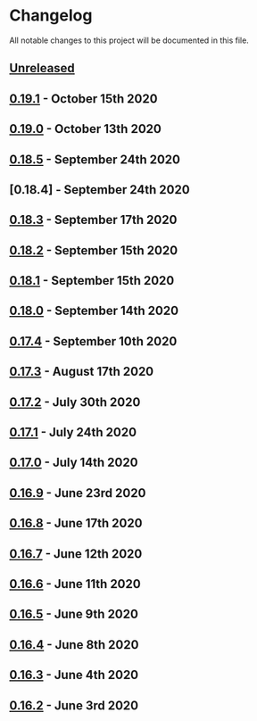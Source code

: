 # Changelog

All notable changes to this project will be documented in this file.

## [Unreleased][HEAD]


## [0.19.1] - October 15th 2020


## [0.19.0] - October 13th 2020



## [0.18.5] - September 24th 2020



## [0.18.4] - September 24th 2020



## [0.18.3] - September 17th 2020



## [0.18.2] - September 15th 2020



## [0.18.1] - September 15th 2020



## [0.18.0] - September 14th 2020



## [0.17.4] - September 10th 2020



## [0.17.3] - August 17th 2020



## [0.17.2] - July 30th 2020



## [0.17.1] - July 24th 2020



## [0.17.0] - July 14th 2020



## [0.16.9] - June 23rd 2020



## [0.16.8] - June 17th 2020



## [0.16.7] - June 12th 2020



## [0.16.6] - June 11th 2020



## [0.16.5] - June 9th 2020



## [0.16.4] - June 8th 2020



## [0.16.3] - June 4th 2020



## [0.16.2] - June 3rd 2020



[0.16.2]: https://github.com/Esri/solution.js/compare/a41f3b856898e7fbac679ffb44de1c38f55260e3...v0.16.2 "v0.16.2"
[0.16.3]: https://github.com/Esri/solution.js/compare/v0.16.2...v0.16.3 "v0.16.3"
[0.16.4]: https://github.com/Esri/solution.js/compare/v0.16.3...v0.16.4 "v0.16.4"
[0.16.5]: https://github.com/Esri/solution.js/compare/v0.16.4...v0.16.5 "v0.16.5"
[0.16.6]: https://github.com/Esri/solution.js/compare/v0.16.5...v0.16.6 "v0.16.6"
[0.16.7]: https://github.com/Esri/solution.js/compare/v0.16.6...v0.16.7 "v0.16.7"
[0.16.8]: https://github.com/Esri/solution.js/compare/v0.16.7...v0.16.8 "v0.16.8"
[0.16.9]: https://github.com/Esri/solution.js/compare/v0.16.8...v0.16.9 "v0.16.9"
[0.17.0]: https://github.com/Esri/solution.js/compare/v0.16.9...v0.17.0 "v0.17.0"
[0.17.1]: https://github.com/Esri/solution.js/compare/v0.17.0...v0.17.1 "v0.17.1"
[0.17.2]: https://github.com/Esri/solution.js/compare/v0.17.1...v0.17.2 "v0.17.2"
[0.17.3]: https://github.com/Esri/solution.js/compare/v0.17.2...v0.17.3 "v0.17.3"
[0.17.4]: https://github.com/Esri/solution.js/compare/v0.17.3...v0.17.4 "v0.17.4"
[0.18.0]: https://github.com/Esri/solution.js/compare/v0.17.4...v0.18.0 "v0.18.0"
[0.18.1]: https://github.com/Esri/solution.js/compare/v0.18.0...v0.18.1 "v0.18.1"
[0.18.2]: https://github.com/Esri/solution.js/compare/v0.18.1...v0.18.2 "v0.18.2"
[0.18.3]: https://github.com/Esri/solution.js/compare/v0.18.2...v0.18.3 "v0.18.3"
[0.18.5]: https://github.com/Esri/solution.js/compare/v0.18.3...v0.18.5 "v0.18.5"
[0.18.6]: https://github.com/Esri/solution.js/compare/v0.18.5...v0.18.6 "v0.18.6"
[0.19.0]: https://github.com/Esri/solution.js/compare/v0.18.6...v0.19.0 "v0.19.0"
[0.19.1]: https://github.com/Esri/solution.js/compare/v0.19.0...v0.19.1 "v0.19.1"
[HEAD]: https://github.com/Esri/solution.js/compare/v0.19.1...HEAD "Unreleased Changes"
